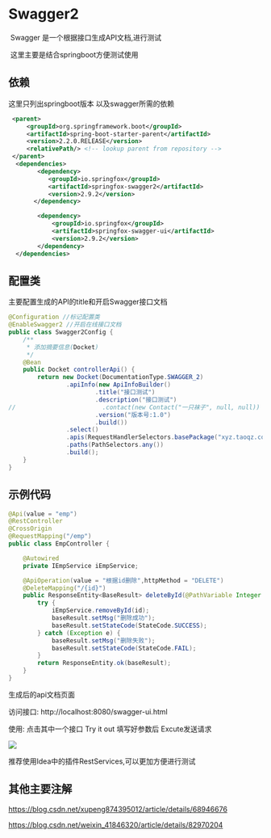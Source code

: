 # Swagger2

​	Swagger 是一个根据接口生成API文档,进行测试

​	这里主要是结合springboot方便测试使用

## 依赖

这里只列出springboot版本 以及swagger所需的依赖

```xml
 <parent>
     <groupId>org.springframework.boot</groupId>
     <artifactId>spring-boot-starter-parent</artifactId>
     <version>2.2.0.RELEASE</version>
     <relativePath/> <!-- lookup parent from repository -->
 </parent>
  <dependencies>
        <dependency>
           <groupId>io.springfox</groupId>
           <artifactId>springfox-swagger2</artifactId>
           <version>2.9.2</version>
       </dependency>

        <dependency>
            <groupId>io.springfox</groupId>
            <artifactId>springfox-swagger-ui</artifactId>
            <version>2.9.2</version>
        </dependency>
  </dependencies>	
```



## 配置类

主要配置生成的API的title和开启Swagger接口文档

```java
@Configuration //标记配置类
@EnableSwagger2 //开启在线接口文档
public class Swagger2Config {
    /**
     * 添加摘要信息(Docket)
     */
    @Bean
    public Docket controllerApi() {
        return new Docket(DocumentationType.SWAGGER_2)
                .apiInfo(new ApiInfoBuilder()
                        .title("接口测试")
                        .description("接口测试")
//                        .contact(new Contact("一只袜子", null, null))
                        .version("版本号:1.0")
                        .build())
                .select()
                .apis(RequestHandlerSelectors.basePackage("xyz.taoqz.controller"))
                .paths(PathSelectors.any())
                .build();
    }
}

```



## 示例代码

```java
@Api(value = "emp")
@RestController
@CrossOrigin
@RequestMapping("/emp")
public class EmpController {

    @Autowired
    private IEmpService iEmpService;

    @ApiOperation(value = "根据id删除",httpMethod = "DELETE")
    @DeleteMapping("/{id}")
    public ResponseEntity<BaseResult> deleteById(@PathVariable Integer id){
        try {
            iEmpService.removeById(id);
            baseResult.setMsg("删除成功");
            baseResult.setStateCode(StateCode.SUCCESS);
        } catch (Exception e) {
            baseResult.setMsg("删除失败");
            baseResult.setStateCode(StateCode.FAIL);
        }
        return ResponseEntity.ok(baseResult);
    }
}
```

生成后的api文档页面

访问接口: http://localhost:8080/swagger-ui.html

使用: 点击其中一个接口 Try it out 填写好参数后 Excute发送请求

![](F:/software/note/img/swagger.jpg)

推荐使用Idea中的插件RestServices,可以更加方便进行测试



## 其他主要注解

<https://blog.csdn.net/xupeng874395012/article/details/68946676>

<https://blog.csdn.net/weixin_41846320/article/details/82970204>